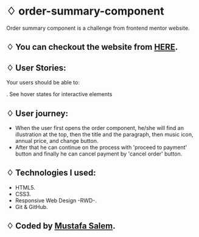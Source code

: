 # ♢ order-summary-component
Order summary component is a challenge from frontend mentor website.

## ♢ You can checkout the website from [HERE](https://moustf.github.io/order-summary-component/).

## ♢ User Stories: 

Your users should be able to:

. See hover states for interactive elements

## ♢ User journey: 
- When the user first opens the order component, he/she will find an illustration at the top, then the title and the paragraph, then music icon, annual price, and change button.
- After that he can continue on the process with 'proceed to payment' button and finally he can cancel payment by 'cancel order' button.

## ♢ Technologies I used:

- HTML5.
- CSS3.
- Responsive Web Design -RWD-.
- Git & GitHub.

## ♢ Coded by [Mustafa Salem](https://github.com/moustf/).